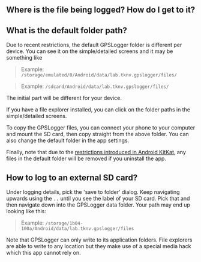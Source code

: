 ## Where is the file being logged? How do I get to it?

## What is the default folder path?

Due to recent restrictions, the default GPSLogger folder is different per device. You can see it on the simple/detailed screens and it may be something like 

> Example: `/storage/emulated/0/Android/data/lab.tknv.gpslogger/files/`

> Example: `/sdcard/Android/data/lab.tknv.gpslogger/files/`

The initial part will be different for your device. 

If you have a file explorer installed, you can click on the folder paths in the simple/detailed screens.

To copy the GPSLogger files, you can connect your phone to your computer and mount the SD card, then copy straight from the above folder. You can also change the default folder in the app settings. 

Finally, note that due to the [restrictions introduced in Android KitKat](http://commonsware.com/blog/2014/04/09/storage-situation-removable-storage.html), any files in the default folder will be removed if you uninstall the app.

## How to log to an external SD card?

Under logging details, pick the 'save to folder' dialog.  Keep navigating upwards using the `..` until you see the label of your SD card.  Pick that and then navigate down into the GPSLogger data folder.  Your path may end up looking like this:

> Example: `/storage/1b04-100a/Android/data/lab.tknv.gpslogger/files`

Note that GPSLogger can only write to its application folders.  File explorers are able to write to any location but they make use of a special media hack which this app cannot rely on. 